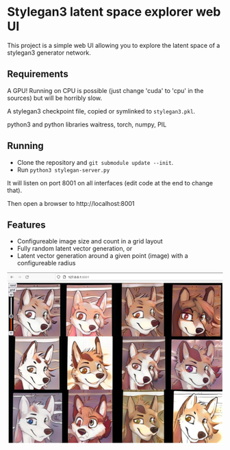Stylegan3 latent space explorer web UI
======================================

This project is a simple web UI allowing you to explore the latent space of a stylegan3 generator network.

Requirements
------------

A GPU! Running on CPU is possible (just change 'cuda' to 'cpu' in the sources) but will be horribly slow.

A stylegan3 checkpoint file, copied or symlinked to `stylegan3.pkl`.

python3 and python libraries  waitress, torch, numpy, PIL


Running
-------

- Clone the repository and `git submodule update --init`.
- Run `python3 stylegan-server.py`

It will listen on port 8001 on all interfaces (edit code at the end to change that).

Then open a browser to http://localhost:8001


Features
--------

  - Configureable image size and count in a grid layout
  - Fully random latent vector generation, or
  - Latent vector generation around a given point (image) with a configureable radius


![Screenshot](screenshots/stylegan3-latent-explorer.jpg?raw=true "Screenshot")

